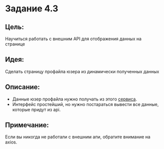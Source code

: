 # Задание 4.3

## Цель:
Научиться работать с внешним API для отображения данных на странице

## Идея:
Сделать страницу профайла юзера из динамически полученных данных

## Описание:
- Данные юзер профайла нужно получать из этого [сервиса](https://randomuser.me/).
- Интерфейс простейший, но нужно постараться вывести все данные, которые придут из api. 

## Примечание:
Если вы никогда не работали с внешним апи, обратите внимание на axios.
